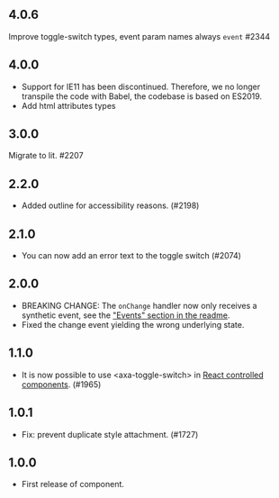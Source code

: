 ## 4.0.6

Improve toggle-switch types, event param names always `event` #2344

## 4.0.0

- Support for IE11 has been discontinued. Therefore, we no longer transpile the code with Babel, the codebase is based on ES2019.
- Add html attributes types

## 3.0.0

Migrate to lit. #2207

## 2.2.0

- Added outline for accessibility reasons. (#2198)

## 2.1.0

- You can now add an error text to the toggle switch (#2074)

## 2.0.0

- BREAKING CHANGE: The `onChange` handler now only receives a synthetic event, see the ["Events" section in the readme](https://github.com/axa-ch-webhub-cloud/pattern-library/tree/develop/src/components/10-atoms/toggle-switch#events).
- Fixed the change event yielding the wrong underlying state.

## 1.1.0

- It is now possible to use &lt;axa-toggle-switch&gt; in [React controlled components](https://reactjs.org/docs/forms.html#controlled-components). (#1965)

## 1.0.1

- Fix: prevent duplicate style attachment. (#1727)

## 1.0.0

- First release of component.

